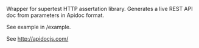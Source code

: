 Wrapper for supertest HTTP assertation library.  Generates a live REST API doc from parameters in Apidoc format.

See example in /example.

See http://apidocjs.com/